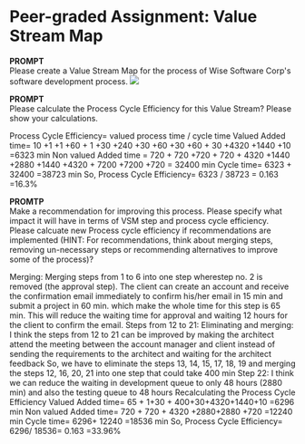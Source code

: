 # Peer-graded Assignment: Value Stream Map

<b>PROMPT</b></br>
Please create a Value Stream Map for the process of Wise Software Corp's software development process.
<img src="https://github.com/ShafayetB/Coursera/blob/master/Software-Development-Lifecycle/Lean%20Software%20Development/Peer-graded%20Assignment/LP.PNG">



<b>PROMPT</b></br>
Please calculate the Process Cycle Efficiency for this Value Stream? Please show your calculations.

Process Cycle Efficiency= valued process time / cycle time
Valued Added time= 10 +1 +1 +60 + 1 +30 +240 +30 +60 +30 +60 + 30 +4320 +1440 +10 =6323 min
Non valued Added time = 720 + 720 +720 + 720 + 4320 +1440 +2880 +1440 +4320 + 7200 +7200 +720 = 32400 min
Cycle time= 6323 + 32400 =38723 min
So, Process Cycle Efficiency= 6323 / 38723 = 0.163 =16.3%



<b>PROMTP</b></br>
Make a recommendation for improving this process. Please specify what impact it will have in terms of VSM step and process cycle efficiency. Please calcuate new Process cycle efficiency if recommendations are implemented (HINT: For recommendations, think about merging steps, removing un-necessary steps or recommending alternatives to improve some of the process)?

Merging:
Merging steps from 1 to 6 into one step wherestep no. 2 is removed (the approval step). The client can create an account and receive the confirmation email immediately to confirm his/her email in 15 min and submit a project in 60 min. which make the whole time for this step is 65 min. This will reduce the waiting time for approval and waiting 12 hours for the client to confirm the email.
Steps from 12 to 21: Eliminating and merging:
I think the steps from 12 to 21 can be improved by making the architect attend the meeting between the account manager and client instead of sending the requirements to the architect and waiting for the architect feedback
So, we have to eliminate the steps 13, 14, 15, 17, 18, 19 and merging the steps 12, 16, 20, 21 into one step that could take 400 min
Step 22:
I think we can reduce the waiting in development queue to only 48 hours (2880 min) and also the testing queue to 48 hours
Recalculating the Process Cycle Efficiency
Valued Added time= 65 + 1+30 + 400+30+4320+1440+10 =6296 min
Non valued Added time= 720 + 720 + 4320 +2880+2880 +720 =12240 min
Cycle time= 6296+ 12240 =18536 min
So, Process Cycle Efficiency= 6296/ 18536= 0.163 =33.96%
